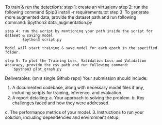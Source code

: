 To train & run the detections:
    step 1: create an virtualenv
    step 2: run the following command 
            $pip3 install -r requirements.txt
    step 3: To generate more augmented data, provide the dataset path and run following command:
            $python3 data_augmentation.py

    step 4: run the script by mentioning your path inside the script for dataset & saving model
            $python3 script.py
    
    Model will start training & save model for each epoch in the specified folder.

    step 5: To plot the Training Loss, Validation Loss and Validation Accuracy, provide the csv path and run following command:
        $python3 plot_graph.py




Deliverables: (on a single Github repo)
Your submission should include:
1. A documented codebase, along with necessary model files if any, including scripts for
training, inference, and evaluation.
2. A report detailing:
a. Your approach to solving the problem.
b. Key challenges faced and how they were addressed.

c. The performance metrics of your model.
3. Instructions to run your solution, including dependencies and environment setup.